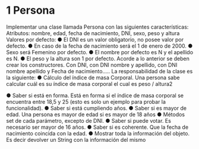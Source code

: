 # 1 Persona
Implementar una clase llamada Persona con las siguientes características:
Atributos: nombre, edad, fecha de nacimiento, DNI, sexo, peso y altura
Valores por defecto:
● El DNI es un valor obligatorio, no posee valor por defecto.
● En caso de la fecha de nacimiento será el 1 de enero de 2000.
● Sexo será Femenino por defecto.
● El nombre por defecto es N y el apellido es N.
● El peso y la altura son 1 por defecto.
Acorde a lo anterior se deben crear los constructores. Con DNI, con DNI nombre y
apellido, con DNI nombre apellido y Fecha de nacimiento…..
La responsabilidad de la clase es la siguiente:
● Cálculo del índice de masa Corporal. Una persona sabe calcular cuál es su índice
de masa corporal el cual es peso / altura2

● Saber si está en forma. Está en forma si el índice de masa corporal se encuentra 
entre 18,5 y 25 (esto es solo un ejemplo para probar la funcionalidad).
● Saber si está cumpliendo años.
● Saber si es mayor de edad. Una persona es mayor de edad si es mayor de 18 años
● Métodos set de cada parámetro, excepto de DNI.
● Saber si puede votar. Es necesario ser mayor de 16 años.
● Saber si es coherente. Que la fecha de nacimiento coincida con la edad.
● Mostrar toda la información del objeto. Es decir devolver un String con la información del mismo